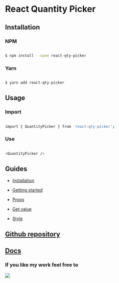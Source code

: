 
  

# React Quantity Picker

  

## Installation

  ### NPM
```bash

$ npm install --save react-qty-picker

```
### Yarn
```bash

$ yarn add react-qty-picker

```

  

## Usage

  

### Import

  

```bash

import { QuantityPicker } from 'react-qty-picker';

```

### Use

  

```bash

<QuantityPicker />

```

  

## Guides

  

  

-  [Installation](https://easycodesolution.com/)

  

-  [Getting started](https://easycodesolution.com/#getting-started)

  

-  [Props](https://easycodesolution.com/#advanced-examples)

  

-  [Get value](https://easycodesolution.com/#upgrading-from-1x)

  

-  [Style](https://easycodesolution.com/#using-with-libraries)

  

## <a href="https://github.com/AbdulhakimZ/quantity-picker"> Github repository</a>

## <a href="https://easycodesolution.com/">Docs</a>

  
  

### If you like my work feel free to

<a  href="https://www.buymeacoffee.com/abdulhakim"><img  src="https://img.buymeacoffee.com/button-api/?text=Buy me a coffee&emoji=&slug=abdulhakim&button_colour=FFDD00&font_colour=000000&font_family=Cookie&outline_colour=000000&coffee_colour=ffffff"></a>